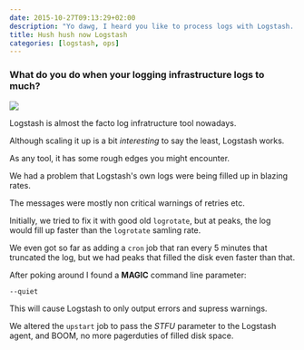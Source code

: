 ```yaml
---
date: 2015-10-27T09:13:29+02:00
description: "Yo dawg, I heard you like to process logs with Logstash..."
title: Hush hush now Logstash
categories: [logstash, ops]
---
```


### What do you do when your logging infrastructure logs to much?

![](/images/yo_dawg_logstash.jpg)

Logstash is almost the facto log infratructure tool nowadays.

Although scaling it up is a bit *interesting* to say the least, Logstash works.

As any tool, it has some rough edges you might encounter.

We had a problem that Logstash's own logs were being filled up in blazing rates.

The messages were mostly non critical warnings of retries etc.

Initially, we tried to fix it with good old `logrotate`, but at peaks, the log would fill up faster than the `logrotate` samling rate.

We even got so far as adding a `cron` job that ran every 5 minutes that truncated the log, but we had peaks that filled the disk even faster than that.

After poking around I found a **MAGIC** command line parameter:

```
--quiet
```

This will cause Logstash to only output errors and supress warnings.

We altered the `upstart` job to pass the *STFU* parameter to the Logstash agent, and BOOM, no more pagerduties of filled disk space.
